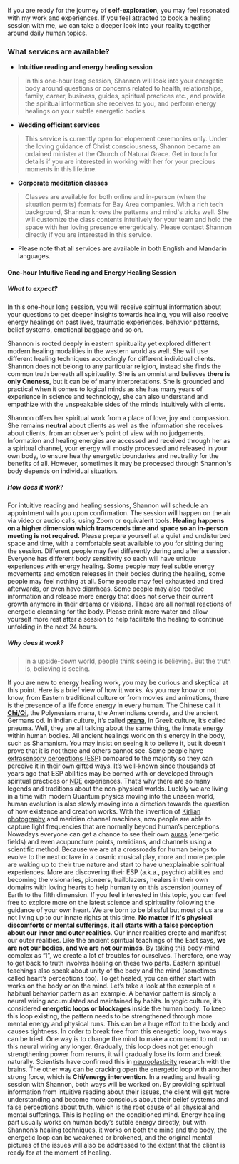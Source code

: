 If you are ready for the journey of **self-exploration**, you may feel resonated with my work and experiences. If you feel attracted to book a healing session with me, we can take a deeper look into your reality together around daily human topics.

### What services are available?

- **Intuitive reading and energy healing session**
>In this one-hour long session, Shannon will look into your energetic body around questions or concerns related to health, relationships, family, career, business, guides, spiritual practices etc., and provide the spiritual information she receives to you, and perform energy healings on your subtle energetic bodies.

- **Wedding officiant services**
>This service is currently open for elopement ceremonies only. Under the loving guidance of Christ consciousness, Shannon became an ordained minister at the Church of Natural Grace. Get in touch for details if you are interested in working with her for your precious moments in this lifetime.

- **Corporate meditation classes**
>Classes are available for both online and in-person (when the situation permits) formats for Bay Area companies. With a rich tech background, Shannon knows the patterns and mind's tricks well. She will customize the class contents intuitively for your team and hold the space with her loving presence energetically. Please contact Shannon directly if you are interested in this service.

* Please note that all services are available in both English and Mandarin languages.

#### One-hour Intuitive Reading and Energy Healing Session



##### What to expect?

In this one-hour long session, you will receive spiritual information about your questions to get deeper insights towards healing, you will also receive energy healings on past lives, traumatic experiences, behavior patterns, belief systems, emotional baggage and so on.

Shannon is rooted deeply in eastern spirituality yet explored different modern healing modalities in the western world as well. She will use different healing techniques accordingly for different individual clients. Shannon does not belong to any particular religion, instead she finds the common truth beneath all spirituality. She is an omnist and believes **there is only Oneness**, but it can be of many interpretations. She is grounded and practical when it comes to logical minds as she has many years of experience in science and technology, she can also understand and empathize with the unspeakable sides of the minds intuitively with clients.

Shannon offers her spiritual work from a place of love, joy and compassion. She remains **neutral** about clients as well as the information she receives about clients, from an observer’s point of view with no judgements. Information and healing energies are accessed and received through her as a spiritual channel, your energy will mostly processed and released in your own body, to ensure healthy energetic boundaries and neutrality for the benefits of all. However, sometimes it may be processed through Shannon's body depends on individual situation.





##### How does it work?


For intuitive reading and healing sessions, Shannon will schedule an appointment with you upon confirmation. The session will happen on the air via video or audio calls, using Zoom or equivalent tools.  **Healing happens on a higher dimension which transcends time and space so an in-person meeting is not required.**
Please prepare yourself at a quiet and undisturbed space and time, with a comfortable seat available to you for sitting during the session.
Different people may feel differently during and after a session. Everyone has different body sensitivity so each will have unique experiences with energy healing. Some people may feel subtle energy movements and emotion releases in their bodies during the healing, some people may feel nothing at all. Some people may feel exhausted and tired afterwards, or even have diarrheas. Some people may also receive information and release more energy that does not serve their current growth anymore in their dreams or visions. These are all normal reactions of energetic cleansing for the body. Please drink more water and allow yourself more rest after a session to help facilitate the healing to continue unfolding in the next 24 hours.

##### Why does it work?

>In a upside-down world, people think seeing is believing.
But the truth is, believing is seeing.

If you are new to energy healing work, you may be curious and skeptical at this point. Here is a brief view of how it works. As you may know or not know, from Eastern traditional culture or from movies and animations, there is the presence of a life force energy in every human. The Chinese call it **[Chi/Qi](https://en.wikipedia.org/wiki/Qi)**, the Polynesians mana, the Amerindians orenda, and the ancient Germans od. In Indian culture, it’s called **[prana](https://en.wikipedia.org/wiki/Prana)**, in Greek culture, it’s called pneuma. Well, they are all talking about the same thing, the innate energy within human bodies. All ancient healings work on this energy in the body, such as Shamanism. You may insist on seeing it to believe it, but it doesn’t prove that it is not there and others cannot see. Some people have [extrasensory perceptions (ESP)](https://en.wikipedia.org/wiki/Extrasensory_perception) compared to the majority so they can perceive it in their own gifted ways. It’s well-known since thousands of years ago that ESP abilities may be borned with or developed through spiritual practices or [NDE](https://en.wikipedia.org/wiki/Near-death_experience) experiences. That’s why there are so many legends and traditions about the non-physical worlds. Luckily we are living in a time with modern Quantum physics moving into the unseen world, human evolution is also slowly moving into a direction towards the question of how existence and creation works. With the invention of [Kirlian photography](https://en.wikipedia.org/wiki/Kirlian_photography) and meridian channel machines, now people are able to capture light frequencies that are normally beyond human’s perceptions. Nowadays everyone can get a chance to see their own [auras](https://en.wikipedia.org/wiki/Aura_(paranormal)) (energetic fields) and even acupuncture points, meridians, and channels using a scientific method. Because we are at a crossroads for human beings to evolve to the next octave in a cosmic musical play, more and more people are waking up to their true nature and start to have unexplainable spiritual experiences. More are discovering their ESP (a.k.a., psychic) abilities and becoming the visionaries, pioneers, trailblazers, healers in their own domains with loving hearts to help humanity on this ascension journey of Earth to the fifth dimension. If you feel interested in this topic, you can feel free to explore more on the latest science and spirituality following the guidance of your own heart.
We are born to be blissful but most of us are not living up to our innate rights at this time. **No matter if it's physical discomforts or mental sufferings, it all starts with a false perception about our inner and outer realities**. Our inner realities create and manifest our outer realities. Like the ancient spiritual teachings of the East says, **we are not our bodies, and we are not our minds**. By taking this body-mind complex as “I”, we create a lot of troubles for ourselves. Therefore, one way to get back to truth involves healing on these two parts. Eastern spiritual teachings also speak about unity of the body and the mind (sometimes called heart’s perceptions too). To get healed, you can either start with works on the body or on the mind. Let’s take a look at the example of a habitual behavior pattern as an example. A behavior pattern is simply a neural wiring accumulated and maintained by habits. In yogic culture, it’s considered **energetic loops or blockages** inside the human body. To keep this loop existing, the pattern needs to be strengthened through more mental energy and physical runs. This can be a huge effort to the body and causes tightness. In order to break free from this energetic loop, two ways can be tried. One way is to change the mind to make a command to not run this neural wiring any longer. Gradually, this loop does not get enough strengthening power from reruns, it will gradually lose its form and break naturally. Scientists have confirmed this in [neuroplasticity](https://en.wikipedia.org/wiki/Neuroplasticity) research with the brains. The other way can be cracking open the energetic loop with another strong force, which is **Chi/energy intervention**. In a reading and healing session with Shannon, both ways will be worked on. By providing spiritual information from intuitive reading about their issues, the client will get more understanding and become more conscious about their belief systems and false perceptions about truth, which is the root cause of all physical and mental sufferings. This is healing on the conditioned mind. Energy healing part usually works on human body’s sutble energy directly, but with Shannon’s healing techniques, it works on both the mind and the body, the energetic loop can be weakened or brokened, and the original mental pictures of the issues will also be addressed to the extent that the client is ready for at the moment of healing.
